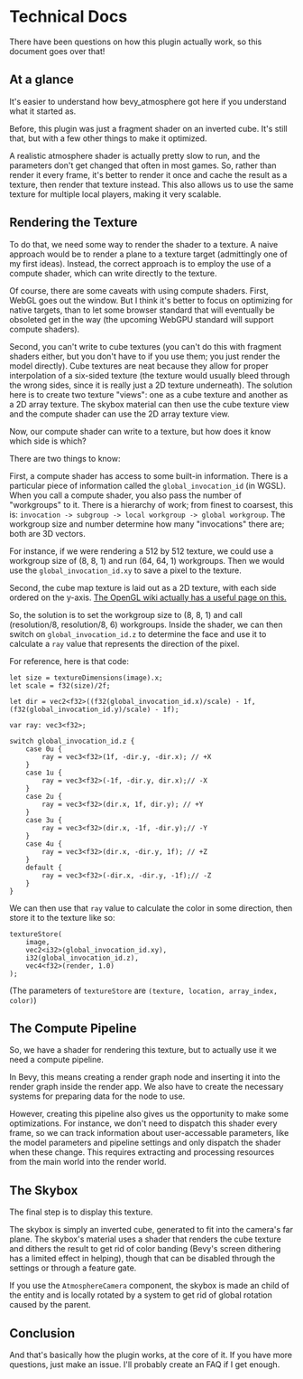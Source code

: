 # Technical Docs

There have been questions on how this plugin actually work, so this document goes over that!

## At a glance

It's easier to understand how bevy_atmosphere got here if you understand what it started as.

Before, this plugin was just a fragment shader on an inverted cube. It's still that, but with a few other things to make it optimized.

A realistic atmosphere shader is actually pretty slow to run, and the parameters don't get changed that often in most games.
So, rather than render it every frame, it's better to render it once and cache the result as a texture, then render that texture instead.
This also allows us to use the same texture for multiple local players, making it very scalable.

## Rendering the Texture

To do that, we need some way to render the shader to a texture.
A naive approach would be to render a plane to a texture target (admittingly one of my first ideas).
Instead, the correct approach is to employ the use of a compute shader, which can write directly to the texture.

Of course, there are some caveats with using compute shaders.
First, WebGL goes out the window. But I think it's better to focus on optimizing for native targets, than to let some browser standard that will eventually be obsoleted get in the way (the upcoming WebGPU standard will support compute shaders).

Second, you can't write to cube textures (you can't do this with fragment shaders either, but you don't have to if you use them; you just render the model directly).
Cube textures are neat because they allow for proper interpolation of a six-sided texture (the texture would usually bleed through the wrong sides, since it is really just a 2D texture underneath).
The solution here is to create two texture "views": one as a cube texture and another as a 2D array texture.
The skybox material can then use the cube texture view and the compute shader can use the 2D array texture view.

Now, our compute shader can write to a texture, but how does it know which side is which?

There are two things to know:

First, a compute shader has access to some built-in information.
There is a particular piece of information called the `global_invocation_id` (in WGSL).
When you call a compute shader, you also pass the number of "workgroups" to it.
There is a hierarchy of work; from finest to coarsest, this is: `invocation -> subgroup -> local workgroup -> global workgroup`.
The workgroup size and number determine how many "invocations" there are; both are 3D vectors.

For instance, if we were rendering a 512 by 512 texture, we could use a workgroup size of (8, 8, 1) and run (64, 64, 1) workgroups.
Then we would use the `global_invocation_id.xy` to save a pixel to the texture.

Second, the cube map texture is laid out as a 2D texture, with each side ordered on the y-axis.
[The OpenGL wiki actually has a useful page on this.](https://www.khronos.org/opengl/wiki/Cubemap_Texture)

So, the solution is to set the workgroup size to (8, 8, 1) and call (resolution/8, resolution/8, 6) workgroups.
Inside the shader, we can then switch on `global_invocation_id.z` to determine the face and use it to calculate a `ray` value that represents the direction of the pixel.

For reference, here is that code:
```wgsl
let size = textureDimensions(image).x;
let scale = f32(size)/2f;

let dir = vec2<f32>((f32(global_invocation_id.x)/scale) - 1f, (f32(global_invocation_id.y)/scale) - 1f);

var ray: vec3<f32>;

switch global_invocation_id.z {
    case 0u {
        ray = vec3<f32>(1f, -dir.y, -dir.x); // +X
    }
    case 1u {
        ray = vec3<f32>(-1f, -dir.y, dir.x);// -X
    }
    case 2u {
        ray = vec3<f32>(dir.x, 1f, dir.y); // +Y
    }
    case 3u {
        ray = vec3<f32>(dir.x, -1f, -dir.y);// -Y
    }
    case 4u {
        ray = vec3<f32>(dir.x, -dir.y, 1f); // +Z
    }
    default {
        ray = vec3<f32>(-dir.x, -dir.y, -1f);// -Z
    }
}
```

We can then use that `ray` value to calculate the color in some direction, then store it to the texture like so:

```wgsl
textureStore(
    image,
    vec2<i32>(global_invocation_id.xy),
    i32(global_invocation_id.z),
    vec4<f32>(render, 1.0)
);
```

(The parameters of `textureStore` are `(texture, location, array_index, color)`)

## The Compute Pipeline

So, we have a shader for rendering this texture, but to actually use it we need a compute pipeline.

In Bevy, this means creating a render graph node and inserting it into the render graph inside the render app.
We also have to create the necessary systems for preparing data for the node to use.

However, creating this pipeline also gives us the opportunity to make some optimizations.
For instance, we don't need to dispatch this shader every frame, so we can track information about user-accessable parameters, like the model parameters and pipeline settings and only dispatch the shader when these change.
This requires extracting and processing resources from the main world into the render world.

## The Skybox

The final step is to display this texture.

The skybox is simply an inverted cube, generated to fit into the camera's far plane.
The skybox's material uses a shader that renders the cube texture and dithers the result to get rid of color banding (Bevy's screen dithering has a limited effect in helping), though that can be disabled through the settings or through a feature gate.

If you use the `AtmosphereCamera` component, the skybox is made an child of the entity and is locally rotated by a system to get rid of global rotation caused by the parent.

## Conclusion

And that's basically how the plugin works, at the core of it. If you have more questions, just make an issue. I'll probably create an FAQ if I get enough.
